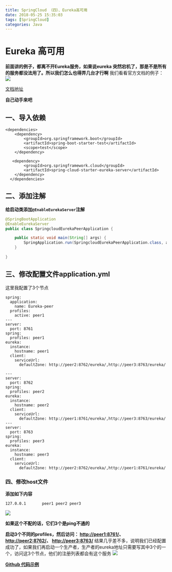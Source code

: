 ```yaml
---
title: SpringCloud （四）、Eureka高可用
date: 2018-05-25 15:35:03
tags: [SpringCloud]
categories: Java
---
```

# Eureka 高可用
**前面讲的例子，都离不开Eureka服务，如果说eureka 突然宕机了，那是不是所有的服务都没法用了。所以我们怎么也得弄几台才行啊**
我们看看官方文档的例子：
![](07841.png)

[文档地址](http://cloud.spring.io/spring-cloud-static/Dalston.SR5/single/spring-cloud.html#_peer_awareness)

**自己动手来吧**
## 一、导入依赖
```
<dependencies>
	<dependency>
		<groupId>org.springframework.boot</groupId>
		<artifactId>spring-boot-starter-test</artifactId>
		<scope>test</scope>
	</dependency>
	
   <dependency>
		<groupId>org.springframework.cloud</groupId>
		<artifactId>spring-cloud-starter-eureka-server</artifactId>
	</dependency>				
  </dependencies>
```

## 二、添加注解
**给启动类添加`@EnableEurekaServer`注解**
```java
@SpringBootApplication
@EnableEurekaServer
public class SpringcloudEurekaPeerApplication {

	public static void main(String[] args) {
		SpringApplication.run(SpringcloudEurekaPeerApplication.class, args);
	}
	
}
```
## 三、修改配置文件application.yml
这里我配置了3个节点
```
spring:
  application:
    name: Eureka-peer
  profiles:
    active: peer1
---
server:
  port: 8761
spring:
  profiles: peer1
eureka:
  instance:
    hostname: peer1
  client:
    serviceUrl:
      defaultZone: http://peer2:8762/eureka/,http://peer3:8763/eureka/

---
server:
  port: 8762
spring:
  profiles: peer2
eureka:
  instance:
    hostname: peer2
  client:
    serviceUrl:
      defaultZone: http://peer1:8761/eureka/,http://peer3:8763/eureka/
---
server:
  port: 8763
spring:
  profiles: peer3
eureka:
  instance:
    hostname: peer3
  client:
    serviceUrl:
      defaultZone: http://peer2:8762/eureka/,http://peer1:8761/eureka/
```

### 四、修改host文件
**添加如下内容**
```
127.0.0.1       peer1 peer2 peer3
```
![](47031.png)

**如果这个不配的话，它们3个是ping不通的**

**启动3个不同的profiles，然后访问：
[http://peer1:8761/](http://peer1:8761/)、
[http://peer2:8762/](http://peer1:8761/)、
[http://peer3:8763/](http://peer1:8761/)**
结果几乎差不多，说明我们已经配置成功了，如果我们再启动一个生产者，生产者的eureka地址只需要写其中3个的一个，访问这3个节点，他们的注册列表都会有这个服务
![](69704.png)

**[Github 代码示例](https://github.com/rstyro/SpringCloud/tree/master/SpringCloud-eurekaserver-peer)**
